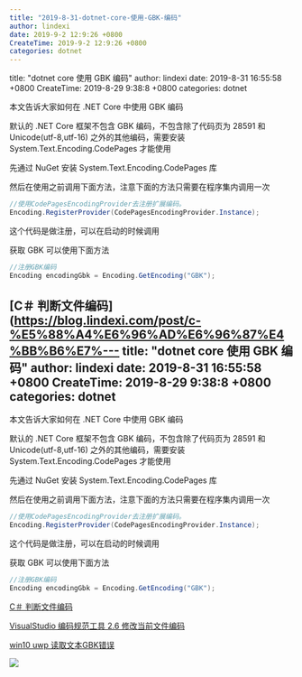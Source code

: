 ```yaml
---
title: "2019-8-31-dotnet-core-使用-GBK-编码"
author: lindexi
date: 2019-9-2 12:9:26 +0800
CreateTime: 2019-9-2 12:9:26 +0800
categories: dotnet
---
```


title: "dotnet core 使用 GBK 编码"
author: lindexi
date: 2019-8-31 16:55:58 +0800
CreateTime: 2019-8-29 9:38:8 +0800
categories: dotnet

<!--more-->



本文告诉大家如何在 .NET Core 中使用 GBK 编码

<!--more-->



默认的 .NET Core 框架不包含 GBK 编码，不包含除了代码页为 28591 和 Unicode(utf-8,utf-16) 之外的其他编码，需要安装 System.Text.Encoding.CodePages 才能使用

先通过 NuGet 安装 System.Text.Encoding.CodePages 库

然后在使用之前调用下面方法，注意下面的方法只需要在程序集内调用一次

```csharp
//使用CodePagesEncodingProvider去注册扩展编码。
Encoding.RegisterProvider(CodePagesEncodingProvider.Instance);
```

这个代码是做注册，可以在启动的时候调用

获取 GBK 可以使用下面方法

```csharp
//注册GBK编码
Encoding encodingGbk = Encoding.GetEncoding("GBK");
```

[C＃ 判断文件编码](https://blog.lindexi.com/post/c-%E5%88%A4%E6%96%AD%E6%96%87%E4%BB%B6%E7%---
title: "dotnet core 使用 GBK 编码"
author: lindexi
date: 2019-8-31 16:55:58 +0800
CreateTime: 2019-8-29 9:38:8 +0800
categories: dotnet
---

本文告诉大家如何在 .NET Core 中使用 GBK 编码

<!--more-->



默认的 .NET Core 框架不包含 GBK 编码，不包含除了代码页为 28591 和 Unicode(utf-8,utf-16) 之外的其他编码，需要安装 System.Text.Encoding.CodePages 才能使用

先通过 NuGet 安装 System.Text.Encoding.CodePages 库

然后在使用之前调用下面方法，注意下面的方法只需要在程序集内调用一次

```csharp
//使用CodePagesEncodingProvider去注册扩展编码。
Encoding.RegisterProvider(CodePagesEncodingProvider.Instance);
```

这个代码是做注册，可以在启动的时候调用

获取 GBK 可以使用下面方法

```csharp
//注册GBK编码
Encoding encodingGbk = Encoding.GetEncoding("GBK");
```

[C＃ 判断文件编码](https://blog.lindexi.com/post/c-%E5%88%A4%E6%96%AD%E6%96%87%E4%BB%B6%E7%BC%96%E7%A0%81 )

[VisualStudio 编码规范工具 2.6 修改当前文件编码](https://blog.lindexi.com/post/visualstudio-%E7%BC%96%E7%A0%81%E8%A7%84%E8%8C%83%E5%B7%A5%E5%85%B7-2.6-%E4%BF%AE%E6%94%B9%E5%BD%93%E5%89%8D%E6%96%87%E4%BB%B6%E7%BC%96%E7%A0%81 )

[win10 uwp 读取文本GBK错误](https://blog.lindexi.com/post/win10-uwp-%E8%AF%BB%E5%8F%96%E6%96%87%E6%9C%ACgbk%E9%94%99%E8%AF%AF )

![](https://i.loli.net/2019/08/29/H7N41mpAM2T6QBg.jpg)

